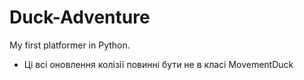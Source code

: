# Duck-Adventure
My first platformer in Python.
- Ці всі оновлення колізії повинні бути не в класі MovementDuck